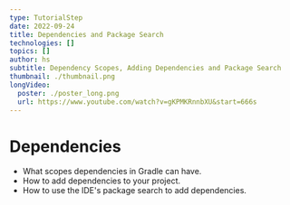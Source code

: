 ```yaml
---
type: TutorialStep
date: 2022-09-24
title: Dependencies and Package Search
technologies: []
topics: []
author: hs
subtitle: Dependency Scopes, Adding Dependencies and Package Search
thumbnail: ./thumbnail.png
longVideo:
  poster: ./poster_long.png
  url: https://www.youtube.com/watch?v=gKPMKRnnbXU&start=666s
---
```


# Dependencies

* What scopes dependencies in Gradle can have.
* How to add dependencies to your project.
* How to use the IDE's package search to add dependencies.